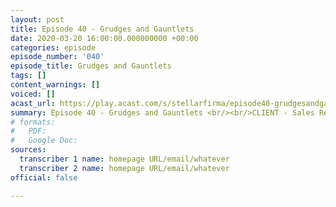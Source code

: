 ```yaml
---
layout: post
title: Episode 40 - Grudges and Gauntlets
date: 2020-03-20 16:00:00.000000000 +00:00
categories: episode
episode_number: '040'
episode_title: Grudges and Gauntlets
tags: []
content_warnings: []
voiced: []
acast_url: https://play.acast.com/s/stellarfirma/episode40-grudgesandgauntlets
summary: Episode 40 - Grudges and Gauntlets <br/><br/>CLIENT - Sales Review <br/> <br/>ALERT - Safety protocols deactivated, external control links detected.
# formats:
#   PDF: 
#   Google Doc: 
sources:
  transcriber 1 name: homepage URL/email/whatever
  transcriber 2 name: homepage URL/email/whatever
official: false

---
```


